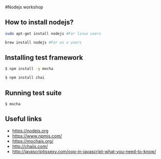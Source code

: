 #Nodejs workshop

## How to install nodejs?
```bash
sudo apt-get install nodejs #For linux users

brew install nodejs #For os x users
```


## Installing test framework

```bash
$ npm install -g mocha
```

```bash
$ npm install chai
```

## Running test suite

```
$ mocha
```

## Useful links
- https://nodejs.org
- https://www.npmjs.com/
- https://mochajs.org/
- http://chaijs.com/
- http://javascriptissexy.com/oop-in-javascript-what-you-need-to-know/
